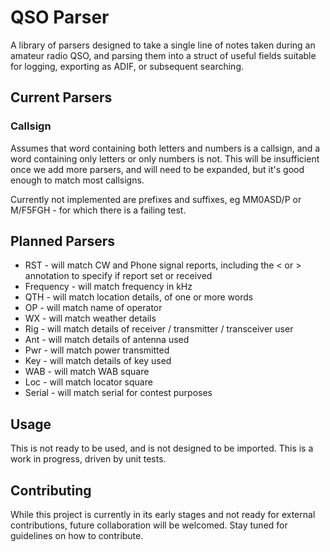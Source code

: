 # QSO Parser

A library of parsers designed to take a single line of notes taken during an amateur radio QSO, and parsing them
into a struct of useful fields suitable for logging, exporting as ADIF, or subsequent searching.

## Current Parsers

### Callsign

Assumes that word containing both letters and numbers is a callsign, and a word containing only letters or only numbers
is not.  This will be insufficient once we add more parsers, and will need to be expanded, but it's good enough to match
most callsigns.

Currently not implemented are prefixes and suffixes, eg MM0ASD/P or M/F5FGH - for which there is a failing test.

## Planned Parsers

- RST - will match CW and Phone signal reports, including the < or > annotation to specify if report set or received
- Frequency - will match frequency in kHz
- QTH - will match location details, of one or more words
- OP - will match name of operator
- WX - will match weather details
- Rig - will match details of receiver / transmitter / transceiver user
- Ant - will match details of antenna used
- Pwr - will match power transmitted
- Key - will match details of key used
- WAB - will match WAB square
- Loc - will match locator square
- Serial - will match serial for contest purposes

## Usage

This is not ready to be used, and is not designed to be imported.  This is a work in progress, driven by unit tests.

## Contributing

While this project is currently in its early stages and not ready for external contributions, future collaboration will
be welcomed. Stay tuned for guidelines on how to contribute.
